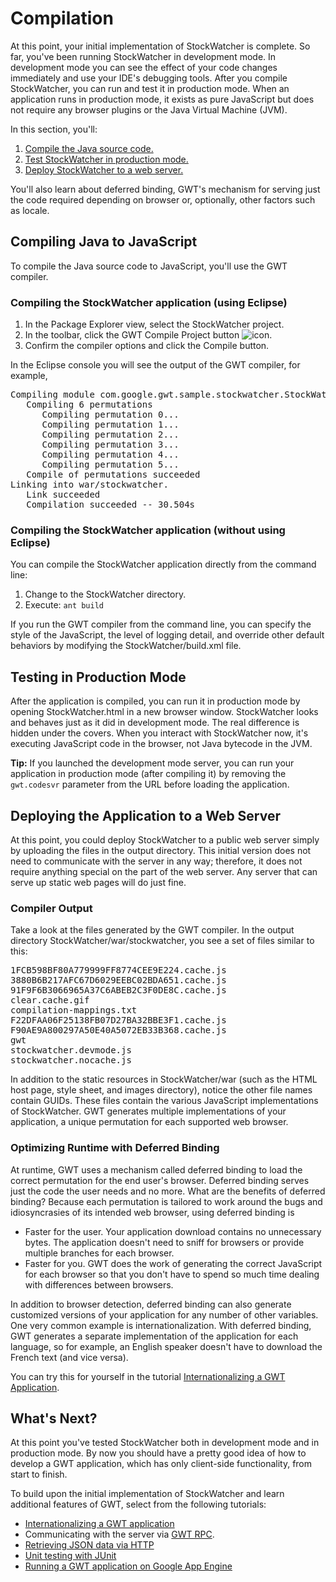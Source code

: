 Compilation
===

At this point, your initial implementation of StockWatcher is complete. So far, you've been running StockWatcher in development mode. In development mode you can see the effect of your code changes immediately and use your IDE's debugging tools. After you compile StockWatcher, you can run and test it in production mode. When an application runs in production mode, it exists as pure JavaScript but does not require any browser plugins or the Java Virtual Machine (JVM).

In this section, you'll:

1.  [Compile the Java source code.](#compile)
2.  [Test StockWatcher in production mode.](#run)
3.  [Deploy StockWatcher to a web server.](#deploy)

You'll also learn about deferred binding, GWT's mechanism for serving just the code required depending on browser or, optionally, other factors such as locale.

##  Compiling Java to JavaScript <a id="compile"></a>

To compile the Java source code to JavaScript, you'll use the GWT compiler.

### Compiling the StockWatcher application (using Eclipse)

1.  In the Package Explorer view, select the StockWatcher project.
2.  In the toolbar, click the GWT Compile Project button ![icon](images/GWTCompileProject.png).
3.  Confirm the compiler options and click the Compile button.

In the Eclipse console you will see the output of the GWT compiler, for example,
<pre class="code">
Compiling module com.google.gwt.sample.stockwatcher.StockWatcher
   Compiling 6 permutations
      Compiling permutation 0...
      Compiling permutation 1...
      Compiling permutation 2...
      Compiling permutation 3...
      Compiling permutation 4...
      Compiling permutation 5...
   Compile of permutations succeeded
Linking into war/stockwatcher.
   Link succeeded
   Compilation succeeded -- 30.504s
</pre>

### Compiling the StockWatcher application (without using Eclipse)

You can compile the StockWatcher application directly from the command line:

1.  Change to the StockWatcher directory.
2.  Execute: `ant build`

If you run the GWT compiler from the command line, you can specify the style of the JavaScript, the level of logging detail, and override other default behaviors by modifying the StockWatcher/build.xml file.

##  Testing in Production Mode <a id="run"></a>

After the application is compiled, you can run it in production mode by opening StockWatcher.html in a new browser window.  StockWatcher looks and behaves just as it did in development mode. The real difference is hidden under the covers. When you interact with StockWatcher now, it's executing JavaScript code in the browser, not Java bytecode in the JVM.

**Tip:** If you launched the development mode server, you can run your application in production mode (after compiling it) by removing the `gwt.codesvr` parameter from the URL before loading the application.

##  Deploying the Application to a Web Server <a id="deploy"></a>

At this point, you could deploy StockWatcher to a public web server simply by uploading the files in the output directory. This initial version does not need to communicate with the server in any way; therefore, it does not require anything special on the part of the web server. Any server that can serve up static web pages will do just fine.

### Compiler Output

Take a look at the files generated by the GWT compiler. In the output directory
StockWatcher/war/stockwatcher, you see a set of files similar to this:

<pre class="code">
1FCB598BF80A779999FF8774CEE9E224.cache.js
3880B6B217AFC67D6029EEBC02BDA651.cache.js
91F9F6B3066965A37C6ABEB2C3F0DE8C.cache.js
clear.cache.gif
compilation-mappings.txt
F22DFAA06F25138FB07D27BA32BBE3F1.cache.js
F90AE9A800297A50E40A5072EB33B368.cache.js
gwt
stockwatcher.devmode.js
stockwatcher.nocache.js
</pre>

In addition to the static resources in StockWatcher/war (such as the HTML host page, style sheet, and images directory), notice the other file names contain GUIDs. These files contain the various JavaScript implementations of StockWatcher. GWT generates multiple implementations of your application, a unique permutation for each supported web browser.

### Optimizing Runtime with Deferred Binding

At runtime, GWT uses a mechanism called deferred binding to load the correct permutation for the end user's browser. Deferred binding serves just the code the user needs and no more. What are the benefits of deferred binding? Because each permutation is tailored to work around the bugs and idiosyncrasies of its intended web browser, using deferred binding is

*   Faster for the user.
Your application download contains no unnecessary bytes. The application doesn't need to sniff for browsers or provide multiple branches for each browser.
*   Faster for you.
GWT does the work of generating the correct JavaScript for each browser so that you don't have to spend so much time dealing with differences between browsers.

In addition to browser detection, deferred binding can also generate customized versions of your application for any number of other variables. One very common example is internationalization. With deferred binding, GWT generates a separate implementation of the application for each language, so for example, an English speaker doesn't have to download the French text (and vice versa).

You can try this for yourself in the tutorial [Internationalizing a GWT Application](i18n.html).

## What's Next?

At this point you've tested StockWatcher both in development mode and in production mode. By now you should have a pretty good idea of how to develop a GWT application, which has only client-side functionality, from start to finish.

To build upon the initial implementation of StockWatcher and learn additional features of GWT, select from the following tutorials:

*   [Internationalizing a GWT application](i18n.html)
*   Communicating with the server via [GWT RPC](RPC.html).
*   [Retrieving JSON data via HTTP](JSON.html)
*   [Unit testing with JUnit](JUnit.html)
*   [Running a GWT application on Google App Engine](appengine.html)
